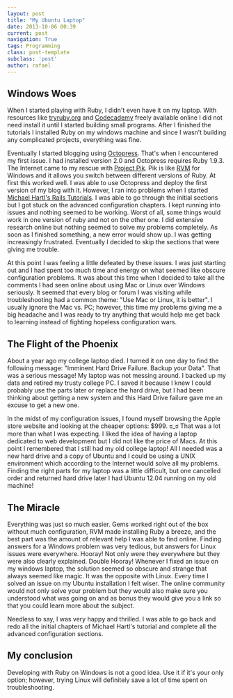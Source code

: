 ```yaml
---
layout: post
title: "My Ubuntu Laptop"
date: 2013-10-06 00:39
current: post
navigation: True
tags: Programming
class: post-template
subclass: 'post'
author: rafael
---
```


Windows Woes
------------
When I started playing with Ruby, I didn't even have it on my laptop. With resources like <a href="http://tryruby.org/">tryruby.org</a> and <a href="http://www.codecademy.com/">Codecademy</a> freely available online I did not need install it until I started building small programs. After I finished the tutorials I installed Ruby on my windows machine and since I wasn’t building any complicated projects, everything was fine.

Eventually I started blogging using <a href="http://octopress.org/">Octopress</a>. That's when I encountered my first issue. I had installed version 2.0 and Octopress requires Ruby 1.9.3. The Internet came to my rescue with <a href="https://github.com/vertiginous/pik">Project Pik</a>. Pik is like <a href="https://rvm.io/">RVM</a> for Windows and it allows you switch between different versions of Ruby. At first this worked well. I was able to use Octopress and deploy the first version of my blog with it. However, I ran into problems when I started <a href="http://ruby.railstutorial.org/">Michael Hartl's Rails Tutorials</a>. I was able to go through the initial sections but I got stuck on the advanced configuration chapters. I kept running into issues and nothing seemed to be working. Worst of all, some things would work in one version of ruby and not on the other one. I did extensive research online but nothing seemed to solve my problems completely. As soon as I finished something, a new error would show up. I was getting increasingly frustrated. Eventually I decided to skip the sections that were giving me trouble.

At this point I was feeling a little defeated by these issues. I was just starting out and I had spent too much time and energy on what seemed like obscure configuration problems. It was about this time when I decided to take all the comments I had seen online about using Mac or Linux over Windows seriously. It seemed that every blog or forum I was visiting while troubleshooting had a common theme: "Use Mac or Linux, it is better". I usually ignore the Mac vs. PC; however, this time my problems giving me a big headache and I was ready to try anything that would help me get back to learning instead of fighting hopeless configuration wars.

The Flight of the Phoenix
-------------------------
About a year ago my college laptop died. I turned it on one day to find the following message: "Imminent Hard Drive Failure. Backup your Data". That was a serious message! My laptop was not messing around. I backed up my data and retired my trusty college PC. I saved it because I knew I could probably use the parts later or replace the hard drive, but I had been thinking about getting a new system and this Hard Drive failure gave me an excuse to get a new one.

In the midst of my configuration issues, I found myself browsing the Apple store website and looking at the cheaper options: $999. ಠ_ಠ That was a lot more than what I was expecting. I liked the idea of having a laptop dedicated to web development but I did not like the price of Macs. At this point I remembered that I still had my old college laptop! All I needed was a new hard drive and a copy of Ubuntu and I could be using a UNIX environment which according to the Internet would solve all my problems. Finding the right parts for my laptop was a little difficult, but one cancelled order and returned hard drive later I had Ubuntu 12.04 running on my old machine!

The Miracle
-----------
Everything was just so much easier. Gems worked right out of the box without much configuration, RVM made installing Ruby a breeze, and the best part was the amount of relevant help I was able to find online. Finding answers for a Windows problem was very tedious, but answers for Linux issues were everywhere. Hooray! Not only were they everywhere but they were also clearly explained. Double Hooray! Whenever I fixed an issue on my windows laptop, the solution seemed so obscure and strange that always seemed like magic. It was the opposite with Linux. Every time I solved an issue on my Ubuntu installation I felt wiser. The online community would not only solve your problem but they would also make sure you understood what was going on and as bonus they would give you a link so that you could learn more about the subject.

Needless to say, I was very happy and thrilled. I was able to go back and redo all the initial chapters of Michael Hartl's tutorial and complete all the advanced configuration sections.


My conclusion
-------------
Developing with Ruby on Windows is not a good idea. Use it if it's your only option; however, trying Linux will definitely save a lot of time spent on troubleshooting.